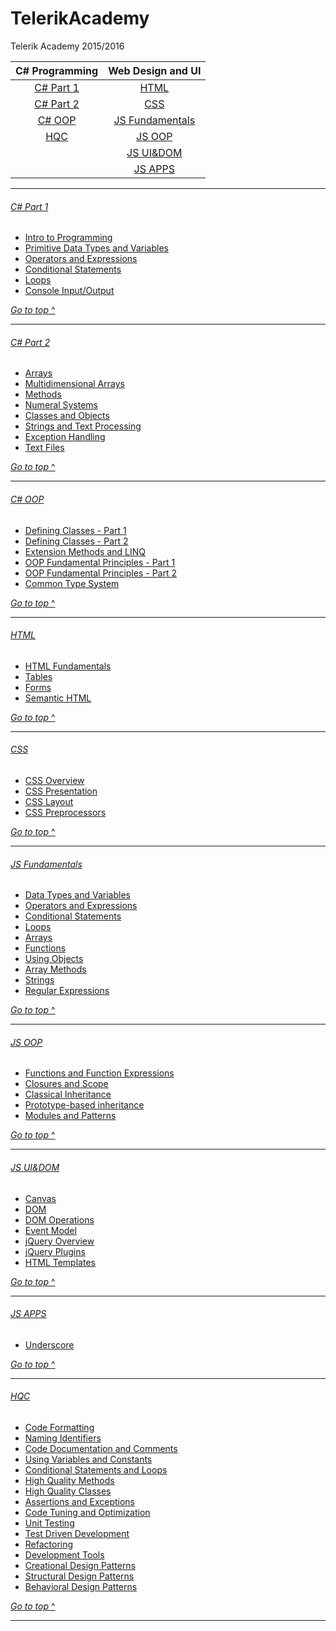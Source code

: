 # TelerikAcademy
Telerik Academy 2015/2016

| C# Programming          | Web Design and UI                   |
|:-----------------------:|:-----------------------------------:|
| [C# Part 1](#c-part-1)  | [HTML](#html)                       |
| [C# Part 2](#c-part-2)  | [CSS](#css)                         |
| [C# OOP](#c-oop)        | [JS Fundamentals](#js-fundamentals) |
| [HQC](#hqc)             |[JS OOP](#js-oop)                    |
|                         |[JS UI&DOM](#js-uidom)               |
|                         |[JS APPS](#js-apps)                  |


---

###### [C# Part 1](Homeworks/C%231)
* [Intro to Programming](Homeworks/C%231/Intro-Programming-Homework)
* [Primitive Data Types and Variables](Homeworks/C%231/Primitive-Data-Types-Variables)
* [Operators and Expressions](Homeworks/C%231/Operators-And-Expressions)
* [Conditional Statements](Homeworks/C%231/Conditional-Statements)
* [Loops](Homeworks/C%231/Loops)
* [Console Input/Output](Homeworks/C%231/Console-Input-Output)

[*Go to top* ^](#telerikacademy)

---

###### [C# Part 2](Homeworks/C%232)
* [Arrays](Homeworks/C%232/Arrays)
* [Multidimensional Arrays](Homeworks/C%232/Matrices)
* [Methods](Homeworks/C%232/Methods)
* [Numeral Systems](Homeworks/C%232/Numeral-Systems)
* [Classes and Objects](Homeworks/C%232/Classes-And-Objects)
* [Strings and Text Processing](Homeworks/C%232/Strings-And-Text-Processing)
* [Exception Handling](Homeworks/C%232/Exception-Handling)
* [Text Files](Homeworks/C%232/Text-Files)

[*Go to top* ^](#telerikacademy)

---

###### [C# OOP](Homeworks/OOP)
* [Defining Classes - Part 1](Homeworks/OOP/Defining-Classes-FP)
* [Defining Classes - Part 2](Homeworks/OOP/Defining-Classes-SP)
* [Extension Methods and LINQ](Homeworks/OOP/Extension-Methods-And-LINQ)
* [OOP Fundamental Principles - Part 1](Homeworks/OOP/OOP-Fundamental-Principles-FP)
* [OOP Fundamental Principles - Part 2](Homeworks/OOP/OOP-Fundamental-Principles-SP)
* [Common Type System](Homeworks/OOP/Common-Type-System)

[*Go to top* ^](#telerikacademy)

---

###### [HTML](Homeworks/HTML)
* [HTML Fundamentals](Homeworks/HTML/HTML-Fundamentals)
* [Tables](Homeworks/HTML/HTML-Tables)
* [Forms](Homeworks/HTML/HTML-Forms)
* [Semantic HTML](Homeworks/HTML/HTML-Semantic)

[*Go to top* ^](#telerikacademy)

---

###### [CSS](Homeworks/CSS)
* [CSS Overview](Homeworks/CSS/CSS-Overview)
* [CSS Presentation](Homeworks/CSS/CSS-Presentation)
* [CSS Layout](Homeworks/CSS/CSS-Layout)
* [CSS Preprocessors](Homeworks/CSS/CSS-Processors)

[*Go to top* ^](#telerikacademy)

---

###### [JS Fundamentals](Homeworks/JS-FUNDAMENTALS)
* [Data Types and Variables](Homeworks/JS-FUNDAMENTALS/Data-Types-And-Variables)
* [Operators and Expressions](Homeworks/JS-FUNDAMENTALS/Operators-And-Expressions)
* [Conditional Statements](Homeworks/JS-FUNDAMENTALS/Conditional-Statements)
* [Loops](Homeworks/JS-FUNDAMENTALS/Loops)
* [Arrays](Homeworks/JS-FUNDAMENTALS/Arrays)
* [Functions](Homeworks/JS-FUNDAMENTALS/Functions)
* [Using Objects](Homeworks/JS-FUNDAMENTALS/Using-Objects)
* [Array Methods](Homeworks/JS-FUNDAMENTALS/Array-Methods)
* [Strings](Homeworks/JS-FUNDAMENTALS/Strings)
* [Regular Expressions](Homeworks/JS-FUNDAMENTALS/Regular-Expressions)

[*Go to top* ^](#telerikacademy)

---

###### [JS OOP](Homeworks/JS-OOP)
* [Functions and Function Expressions](Homeworks/JS-OOP/Functions-And-Function-Expressions)
* [Closures and Scope](Homeworks/JS-OOP/Scopes-and-Closure)
* [Classical Inheritance](Homeworks/JS-OOP/Classical-Inheritance)
* [Prototype-based inheritance](Homeworks/JS-OOP/Prototypal-Inheritance)
* [Modules and Patterns](Homeworks/JS-OOP/Modules-And-Patterns)

[*Go to top* ^](#telerikacademy)

---

###### [JS UI&DOM](Homeworks/JS-UI%26DOM)
* [Canvas](Homeworks/JS-UI%26DOM/Canvas)
* [DOM](Homeworks/JS-UI%26DOM/Document-Object-Model)
* [DOM Operations](Homeworks/JS-UI%26DOM/DOM-Operations)
* [Event Model](Homeworks/JS-UI%26DOM/Event-Model)
* [jQuery Overview](Homeworks/JS-UI%26DOM/jQuery-Overview)
* [jQuery Plugins](Homeworks/JS-UI%26DOM/jQuery-Plugins)
* [HTML Templates](Homeworks/JS-UI%26DOM/HTML-Templates)

[*Go to top* ^](#telerikacademy)

---

###### [JS APPS](Homeworks/JS-APPS)
* [Underscore](Homeworks/JS-APPS/Underscore)

[*Go to top* ^](#telerikacademy)

---

###### [HQC](Homeworks/HQC)
* [Code Formatting](Homeworks/HQC/Code-Formatting)
* [Naming Identifiers](Homeworks/HQC/Naming-Identifiers)
* [Code Documentation and Comments](Homeworks/HQC/Code-Documentation-And-Comments)
* [Using Variables and Constants](Homeworks/HQC/Using-Variables-And-Constants)
* [Conditional Statements and Loops](Homeworks/HQC/Conditional-Statements-And-Loops)
* [High Quality Methods](Homeworks/HQC/High-Quality-Methods)
* [High Quality Classes](Homeworks/HQC/High-Quality-Classes)
* [Assertions and Exceptions](Homeworks/HQC/Assertions-And-Exceptions)
* [Code Tuning and Optimization](Homeworks/HQC/Code-Tuning-And-Optimization)
* [Unit Testing](Homeworks/HQC/Unit-Testing)
* [Test Driven Development](Homeworks/HQC/Test-Driven-Development)
* [Refactoring](Homeworks/HQC/Refactoring)
* [Development Tools](Homeworks/HQC/Development-Tools)
* [Creational Design Patterns](Homeworks/HQC/Creational-Patterns)
* [Structural Design Patterns](Homeworks/HQC/Structural-Patterns)
* [Behavioral Design Patterns](Homeworks/HQC/Behavioral-Patterns)

[*Go to top* ^](#telerikacademy)

---
